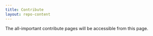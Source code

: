 ```yaml
---
title: Contribute
layout: repo-content
---
```



The all-important contribute pages will be accessible from this page.
